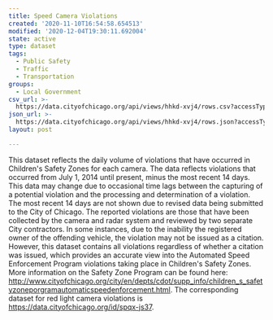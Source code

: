```yaml
---
title: Speed Camera Violations
created: '2020-11-10T16:54:58.654513'
modified: '2020-12-04T19:30:11.692004'
state: active
type: dataset
tags:
  - Public Safety
  - Traffic
  - Transportation
groups:
  - Local Government
csv_url: >-
  https://data.cityofchicago.org/api/views/hhkd-xvj4/rows.csv?accessType=DOWNLOAD
json_url: >-
  https://data.cityofchicago.org/api/views/hhkd-xvj4/rows.json?accessType=DOWNLOAD
layout: post

---
```

This dataset reflects the daily volume of violations that have occurred in Children's Safety Zones for each camera. The data reflects violations that occurred from July 1, 2014 until present, minus the most recent 14 days. This data may change due to occasional time lags between the capturing of a potential violation and the processing and determination of a violation. The most recent 14 days are not shown due to revised data being submitted to the City of Chicago. The reported violations are those that have been collected by the camera and radar system and reviewed by two separate City contractors. In some instances, due to the inability the registered owner of the offending vehicle, the violation may not be issued as a citation. However, this dataset contains all violations regardless of whether a citation was issued, which provides an accurate view into the Automated Speed Enforcement Program violations taking place in Children's Safety Zones. More information on the Safety Zone Program can be found here: http://www.cityofchicago.org/city/en/depts/cdot/supp_info/children_s_safetyzoneporgramautomaticspeedenforcement.html. The corresponding dataset for red light camera violations is https://data.cityofchicago.org/id/spqx-js37.
